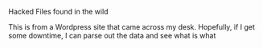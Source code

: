 Hacked Files found in the wild

This is from a Wordpress site that came across my desk.
Hopefully, if I get some downtime, I can parse out the data and see what is what
